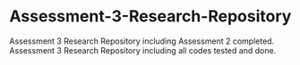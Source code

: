 # Assessment-3-Research-Repository
Assessment 3 Research Repository including Assessment 2 completed.
Assessment 3 Research Repository including all codes tested and done.

